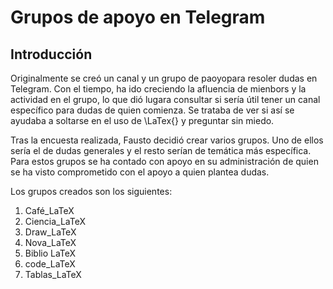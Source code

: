 # Grupos de apoyo en Telegram

## Introducción

Originalmente se creó un canal y un grupo de paoyopara resoler dudas en Telegram. Con el tiempo, ha ido creciendo la afluencia de mienbors y la actividad en el grupo, lo que dió lugara consultar si sería útil tener un canal específico para dudas de quien comienza. Se trataba de ver si así se ayudaba a soltarse en el uso de \LaTex{} y preguntar sin miedo.

Tras la encuesta realizada, Fausto decidió crear varios grupos. Uno de ellos sería el de dudas generales y el resto serían de temática más específica. Para estos grupos se ha contado con apoyo en su administración de quien se ha visto comprometido con el apoyo a quien plantea dudas.

Los grupos creados son los siguientes:

1. Café_LaTeX
2. Ciencia_LaTeX
3. Draw_LaTeX
4. Nova_LaTeX
5. Biblio LaTeX
6. code_LaTeX
7. Tablas_LaTeX

